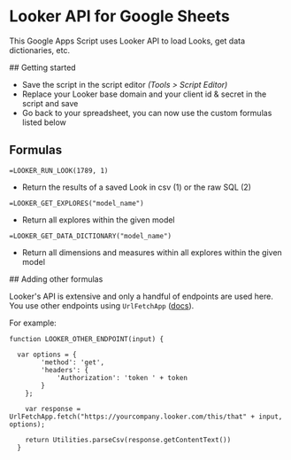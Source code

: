 # Looker API for Google Sheets

This Google Apps Script uses Looker API to load Looks, get data dictionaries, etc.


## Getting started

* Save the script in the script editor *(Tools > Script Editor)*
* Replace your Looker base domain and your client id & secret in the script and save
* Go back to your spreadsheet, you can now use the custom formulas listed below


## Formulas

`=LOOKER_RUN_LOOK(1789, 1)`
* Return the results of a saved Look in csv (1) or the raw SQL (2)

`=LOOKER_GET_EXPLORES("model_name")`
* Return all explores within the given model

`=LOOKER_GET_DATA_DICTIONARY("model_name")`
* Return all dimensions and measures within all explores within the given model


## Adding other formulas

Looker's API is extensive and only a handful of endpoints are used here. You use other endpoints using `UrlFetchApp` ([docs](https://developers.google.com/apps-script/reference/url-fetch/url-fetch-app)).

For example:

```
function LOOKER_OTHER_ENDPOINT(input) {

  var options = {
        'method': 'get',
        'headers': {
            'Authorization': 'token ' + token
        }
    };

    var response = UrlFetchApp.fetch("https://yourcompany.looker.com/this/that" + input, options);

    return Utilities.parseCsv(response.getContentText())
  }
```
